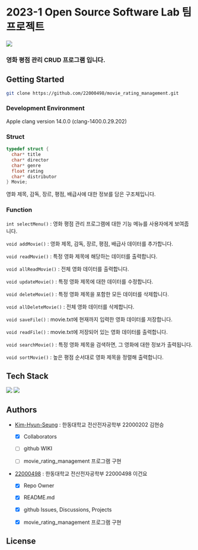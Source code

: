 # 2023-1 Open Source Software Lab 팀 프로젝트

![](https://cdn.pixabay.com/photo/2016/01/22/08/17/banner-1155437_1280.png)

### 영화 평점 관리 CRUD 프로그램 입니다.

## Getting Started
```zsh 
git clone https://github.com/22000498/movie_rating_management.git
```
### Development Environment
Apple clang version 14.0.0 (clang-1400.0.29.202)

### Struct
```C
typedef struct {
  char* title
  char* director
  char* genre
  float rating
  char* distributor
} Movie;
```
영화 제목, 감독, 장르, 평점, 배급사에 대한 정보를 담은 구조체입니다.
### Function
`int selectMenu()` : 영화 평점 관리 프로그램에 대한 기능 메뉴를 사용자에게 보여줍니다.

`void addMovie()` : 영화 제목, 감독, 장르, 평점, 배급사 데이터를 추가합니다. 

`void readMovie()` : 특정 영화 제목에 해당하는 데이터를 출력합니다. 

`void allReadMovie()` : 전체 영화 데이터를 출력합니다. 

`void updateMovie()` : 특정 영화 제목에 대한 데이터를 수정합니다.

`void deleteMovie()` : 특정 영화 제목을 포함한 모든 데이터를 삭제합니다.

`void allDeleteMovie()` : 전체 영화 데이터를 삭제합니다.

`void saveFile()` : movie.txt에 현재까지 입력한 영화 데이터를 저장합니다.

`void readFile()` : movie.txt에 저장되어 있는 영화 데이터를 출력합니다.

`void searchMovie()` : 특정 영화 제목을 검색하면, 그 영화에 대한 정보가 출력됩니다.

`void sortMovie()` : 높은 평점 순서대로 영화 제목을 정렬해 출력합니다.

## Tech Stack
<img src="https://img.shields.io/badge/c-00599C?style=for-the-badge&logo=c%2B%2B&logoColor=white"> <img src="https://img.shields.io/badge/git-F05032?style=for-the-badge&logo=git&logoColor=white">

## Authors
* [Kim-Hyun-Seung](https://github.com/Kim-Hyun-Seung) : 한동대학교 전산전자공학부 22000202 김현승

  - [X] Collaborators
  
  - [ ] github WIKI
  
  - [ ] movie_rating_management 프로그램 구현
  
* [22000498](https://github.com/22000498) : 한동대학교 전산전자공학부 22000498 이건요

  - [X] Repo Owner
  
  - [X] README.md
  
  - [X] github Issues, Discussions, Projects
  
  - [X] movie_rating_management 프로그램 구현

## License
